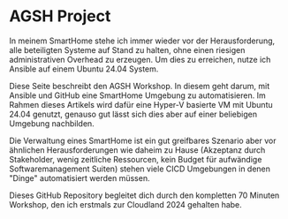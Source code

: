 # AGSH Project

In meinem SmartHome stehe ich immer wieder vor der Herausforderung, alle beteiligten Systeme auf Stand zu halten, ohne einen riesigen administrativen Overhead zu erzeugen. Um dies zu erreichen, nutze ich Ansible auf einem Ubuntu 24.04 System.

Diese Seite beschreibt den AGSH Workshop. In diesem geht darum, mit Ansible und GitHub eine SmartHome Umgebung zu automatisieren. Im Rahmen dieses Artikels wird dafür eine Hyper-V basierte VM mit Ubuntu 24.04 genutzt, genauso gut lässt sich dies aber auf einer beliebigen Umgebung nachbilden.

Die Verwaltung eines SmartHome ist ein gut greifbares Szenario aber vor ähnlichen Herausforderungen wie daheim zu Hause (Akzeptanz durch Stakeholder, wenig zeitliche Ressourcen, kein Budget für aufwändige Softwaremanagement Suiten) stehen viele CICD Umgebungen in denen "Dinge" automatisiert werden müssen.

Dieses GitHub Repository begleitet dich durch den kompletten 70 Minuten Workshop, den ich erstmals zur Cloudland 2024 gehalten habe.
